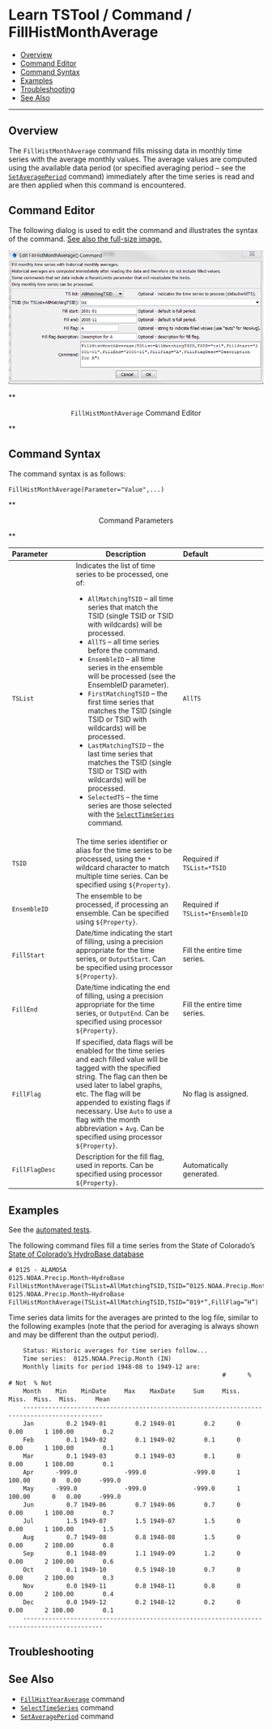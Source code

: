 # Learn TSTool / Command / FillHistMonthAverage #

* [Overview](#overview)
* [Command Editor](#command-editor)
* [Command Syntax](#command-syntax)
* [Examples](#examples)
* [Troubleshooting](#troubleshooting)
* [See Also](#see-also)

-------------------------

## Overview ##

The `FillHistMonthAverage` command fills missing data in monthly time series with the average monthly values.
The average values are computed using the available data period
(or specified averaging period – see the [`SetAveragePeriod`](../SetAveragePeriod/SetAveragePeriod) command)
immediately after the time series is read and are then applied when this command is encountered.

## Command Editor ##

The following dialog is used to edit the command and illustrates the syntax of the command.
<a href="../FillHistMonthAverage.png">See also the full-size image.</a>

![FillHistMonthAverage](FillHistMonthAverage.png)

**<p style="text-align: center;">
`FillHistMonthAverage` Command Editor
</p>**

## Command Syntax ##

The command syntax is as follows:

```text
FillHistMonthAverage(Parameter="Value",...)
```
**<p style="text-align: center;">
Command Parameters
</p>**

|**Parameter**&nbsp;&nbsp;&nbsp;&nbsp;&nbsp;&nbsp;&nbsp;&nbsp;&nbsp;&nbsp;&nbsp;|**Description**|**Default**&nbsp;&nbsp;&nbsp;&nbsp;&nbsp;&nbsp;&nbsp;&nbsp;&nbsp;&nbsp;&nbsp;&nbsp;&nbsp;&nbsp;&nbsp;&nbsp;&nbsp;&nbsp;&nbsp;&nbsp;&nbsp;&nbsp;&nbsp;&nbsp;&nbsp;&nbsp;&nbsp;|
|--------------|-----------------|-----------------|
|`TSList`|Indicates the list of time series to be processed, one of:<br><ul><li>`AllMatchingTSID` – all time series that match the TSID (single TSID or TSID with wildcards) will be processed.</li><li>`AllTS` – all time series before the command.</li><li>`EnsembleID` – all time series in the ensemble will be processed (see the EnsembleID parameter).</li><li>`FirstMatchingTSID` – the first time series that matches the TSID (single TSID or TSID with wildcards) will be processed.</li><li>`LastMatchingTSID` – the last time series that matches the TSID (single TSID or TSID with wildcards) will be processed.</li><li>`SelectedTS` – the time series are those selected with the [`SelectTimeSeries`](../SelectTimeSeries/SelectTimeSeries) command.</li></ul> | `AllTS` |
|`TSID`|The time series identifier or alias for the time series to be processed, using the `*` wildcard character to match multiple time series.  Can be specified using `${Property}`.|Required if `TSList=*TSID`|
|`EnsembleID`|The ensemble to be processed, if processing an ensemble. Can be specified using `${Property}`.|Required if `TSList=*EnsembleID`|
|`FillStart`|Date/time indicating the start of filling, using a precision appropriate for the time series, or `OutputStart`.  Can be specified using processor `${Property}`.|Fill the entire time series.|
|`FillEnd`|Date/time indicating the end of filling, using a precision appropriate for the time series, or `OutputEnd`.  Can be specified using processor `${Property}`.|Fill the entire time series.|
|`FillFlag`|If specified, data flags will be enabled for the time series and each filled value will be tagged with the specified string.  The flag can then be used later to label graphs, etc.  The flag will be appended to existing flags if necessary.  Use `Auto` to use a flag with the month abbreviation + `Avg`.  Can be specified using processor `${Property}`.|No flag is assigned.|
|`FillFlagDesc`|Description for the fill flag, used in reports.  Can be specified using processor `${Property}`.|Automatically generated.|

## Examples ##

See the [automated tests](https://github.com/OpenWaterFoundation/cdss-app-tstool-test/tree/master/test/regression/commands/general/FillHistMonthAverage).

The following command files fill a time series from the State of Colorado’s
[State of Colorado’s HydroBase database](../../datastore-ref/CO-HydroBase/CO-HydroBase)
	
```
# 0125 - ALAMOSA
0125.NOAA.Precip.Month~HydroBase
FillHistMonthAverage(TSList=AllMatchingTSID,TSID=”0125.NOAA.Precip.Month”,FillFlag=”H”)
0125.NOAA.Precip.Month~HydroBase
FillHistMonthAverage(TSList=AllMatchingTSID,TSID=”019*”,FillFlag=”H”)
```
	
Time series data limits for the averages are printed to the log file,
similar to the following examples (note that the period for averaging is always shown and may be different than the output period).
	
```
	Status: Historic averages for time series follow...
	Time series:  0125.NOAA.Precip.Month (IN)
	Monthly limits for period 1948-08 to 1949-12 are:
	                                                       #      %      # Not  % Not 
	Month    Min    MinDate     Max    MaxDate     Sum     Miss.  Miss.  Miss.  Miss.     Mean
	--------------------------------------------------------------------------------------------
	Jan         0.2 1949-01        0.2 1949-01        0.2      0   0.00      1 100.00        0.2
	Feb         0.1 1949-02        0.1 1949-02        0.1      0   0.00      1 100.00        0.1
	Mar         0.1 1949-03        0.1 1949-03        0.1      0   0.00      1 100.00        0.1
	Apr      -999.0             -999.0             -999.0      1 100.00      0   0.00     -999.0
	May      -999.0             -999.0             -999.0      1 100.00      0   0.00     -999.0
	Jun         0.7 1949-06        0.7 1949-06        0.7      0   0.00      1 100.00        0.7
	Jul         1.5 1949-07        1.5 1949-07        1.5      0   0.00      1 100.00        1.5
	Aug         0.7 1949-08        0.8 1948-08        1.5      0   0.00      2 100.00        0.8
	Sep         0.1 1948-09        1.1 1949-09        1.2      0   0.00      2 100.00        0.6
	Oct         0.1 1949-10        0.5 1948-10        0.7      0   0.00      2 100.00        0.3
	Nov         0.0 1949-11        0.8 1948-11        0.8      0   0.00      2 100.00        0.4
	Dec         0.0 1949-12        0.2 1948-12        0.2      0   0.00      2 100.00        0.1
	--------------------------------------------------------------------------------------------
```

## Troubleshooting ##

## See Also ##

* [`FillHistYearAverage`](../FillHistYearAverage/FillHistYearAverage) command
* [`SelectTimeSeries`](../SelectTimeSeries/SelectTimeSeries) command
* [`SetAveragePeriod`](../SetAveragePeriod/SetAveragePeriod) command

